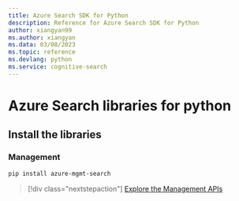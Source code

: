 ```yaml
---
title: Azure Search SDK for Python
description: Reference for Azure Search SDK for Python
author: xiangyan99
ms.author: xiangyan
ms.data: 03/08/2023
ms.topic: reference
ms.devlang: python
ms.service: cognitive-search
---
```

# Azure Search libraries for python

## Install the libraries


### Management

```bash
pip install azure-mgmt-search
```
> [!div class="nextstepaction"]
> [Explore the Management APIs](/python/api/overview/azure/search/management)